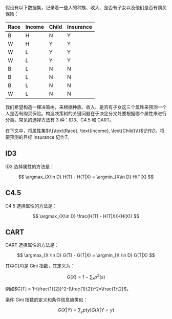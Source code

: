 假设有以下数据集，记录着一些人的种族、收入、是否有子女以及他们是否有购买保险：

| Race | Income | Child | Insurance |
| ---- | ------ | ----- | --------- |
| B    | H      | N     | Y         |
| W    | H      | Y     | Y         |
| W    | L      | Y     | Y         |
| W    | L      | Y     | Y         |
| B    | L      | N     | N         |
| B    | L      | N     | N         |
| B    | L      | N     | N         |
| W    | L      | N     | N         |

我们希望构造一棵决策树，来根据种族、收入、是否有子女这三个属性来预测一个人是否有购买保险。构造决策树的关键问题在于决定分叉处要根据哪个属性来进行分类。常见的选择方法有 3 种：ID3、C4.5 和 CART。

在下文中，将属性集$\\{\text{Race}, \text{Income}, \text{Child}\\}$记作$D$。将要预测的目标 Insurance 记作$T$。

## ID3

ID3 选择属性的方法是：

$$
\argmax_{X\in D} H(T) - H(T|X) = \argmin_{X\in D} H(T|X)
$$

## C4.5

C4.5 选择属性的方法是：

$$
\argmax_{X\in D} \frac{H(T) - H(T|X)}{H(X)}
$$

## CART

CART 选择属性的方法是：

$$
\argmax_{X \in D} G(T) - G(T|X) = \argmin_{X \in D} G(T|X)
$$

其中$G(X)$是 Gini 指数，其定义为：

$$
G(X) = 1- \sum_{x} p^2(x)
$$

例如$G(T) = 1-(\frac{1}{2})^2-(\frac{1}{2})^2=\frac{1}{2}$。

条件 Gini 指数的定义和条件信息熵类似：

$$
G(X|Y)=\sum_y p(y)G(X|Y=y)
$$
